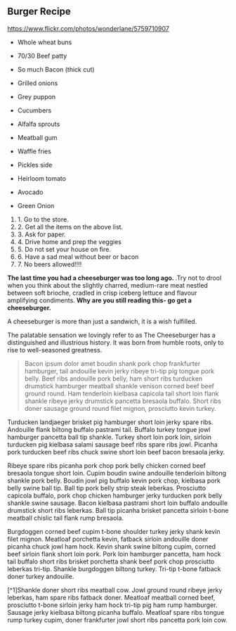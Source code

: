 
## Burger Recipe

https://www.flickr.com/photos/wonderlane/5759710907 

- Whole wheat buns

- 70/30 Beef patty

- So much Bacon (thick cut)

- Grilled onions

- Grey puppon

- Cucumbers

- Alfalfa sprouts

- Meatball gum

- Waffle fries

- Pickles side

- Heirloom tomato

- Avocado

- Green Onion

<ol>
<li>1. Go to the store.</li>
<li>2. Get all the items on the above list. </li>
<li>3. Ask for paper.</li>
<li>4. Drive home and prep the veggies</li>
<li>5. Do not set your house on fire.</li>
<li>6. Have a sad meal without beer or bacon</li>
<li> 7. No beers allowed!!!! </li>
</ol> 

<p><strong>The last time you had a cheeseburger was too long ago. </strong> .Try not to drool when you think about the slightly charred, medium-rare meat nestled between soft brioche, cradled in crisp iceberg lettuce and flavour amplifying condiments. <strong> Why are you still reading this- go get a cheeseburger. </strong> </p>
<p>A cheeseburger is more than just a sandwich, it is a wish fulfilled.</p>
<p>The palatable sensation we lovingly refer to as The Cheeseburger has a distinguished and illustrious history. It was born from humble roots, only to rise to well-seasoned greatness.</p>


><p>Bacon ipsum dolor amet boudin shank pork chop frankfurter hamburger, tail andouille kevin jerky ribeye tri-tip pig tongue pork belly. Beef ribs andouille pork belly, ham short ribs turducken drumstick hamburger meatball shankle venison corned beef beef ground round. Ham tenderloin kielbasa capicola tail short loin flank shankle ribeye jerky drumstick pancetta bresaola buffalo. Short ribs doner sausage ground round filet mignon, prosciutto kevin turkey.</p>

<p>Turducken landjaeger brisket pig hamburger short loin jerky spare ribs. Andouille flank biltong buffalo pastrami tail. Buffalo turkey tongue jowl hamburger pancetta ball tip shankle. Turkey short loin pork loin, sirloin turducken pig kielbasa salami sausage beef ribs spare ribs jowl. Picanha pork turducken beef ribs chuck swine short loin beef bacon bresaola jerky.</p>

<p> Ribeye spare ribs picanha pork chop pork belly chicken corned beef bresaola tongue short loin. Cupim boudin swine andouille tenderloin biltong shankle pork belly. Boudin jowl pig buffalo kevin pork chop, kielbasa pork belly swine ball tip. Ball tip pork belly strip steak leberkas. Prosciutto capicola buffalo, pork chop chicken hamburger jerky turducken pork belly shankle swine sausage. Bacon kielbasa pastrami short loin buffalo andouille drumstick short ribs leberkas. Ball tip picanha brisket pancetta sirloin t-bone meatball chislic tail flank rump bresaola.</p>

<p> Burgdoggen corned beef cupim t-bone shoulder turkey jerky shank kevin filet mignon. Meatloaf porchetta kevin, fatback sirloin andouille doner picanha chuck jowl ham hock. Kevin shank swine biltong cupim, corned beef sirloin flank short loin pork. Pork loin hamburger pancetta, ham hock tail buffalo short ribs brisket porchetta shank beef pork chop prosciutto leberkas tri-tip. Shankle burgdoggen biltong turkey. Tri-tip t-bone fatback doner turkey andouille.</p>

[^1]Shankle doner short ribs meatball cow. Jowl ground round ribeye jerky leberkas, ham spare ribs fatback doner. Meatloaf meatball corned beef, prosciutto t-bone sirloin jerky ham hock tri-tip pig ham rump hamburger. Sausage jerky kielbasa biltong picanha buffalo. Meatloaf spare ribs tongue rump turkey cupim, doner frankfurter jowl short ribs pancetta pork loin cow.



